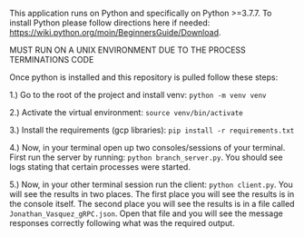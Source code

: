 This application runs on Python and specifically on Python >=3.7.7. To install Python please follow directions here if 
needed: https://wiki.python.org/moin/BeginnersGuide/Download.

MUST RUN ON A UNIX ENVIRONMENT DUE TO THE PROCESS TERMINATIONS CODE

Once python is installed and this repository is pulled follow these steps:

1.) Go to the root of the project and install venv: `python -m venv venv  `

2.) Activate the virtual environment: `source venv/bin/activate`

3.) Install the requirements (gcp libraries): `pip install -r requirements.txt`

4.) Now, in your terminal open up two consoles/sessions of your terminal. First run the server by running: 
`python branch_server.py`. You should see logs stating that certain processes were started.

5.) Now, in your other terminal session run the client: `python client.py`. You will see the results in two places.
The first place you will see the results is in the console itself. The second place you will see the results is in a
file called `Jonathan_Vasquez_gRPC.json`. Open that file and you will see the message responses correctly following what was 
the required output.
